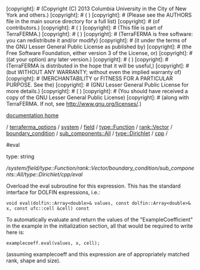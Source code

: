 [copyright]: # (Copyright (C) 2013 Columbia University in the City of New York and others.)
[copyright]: # ( )
[copyright]: # (Please see the AUTHORS file in the main source directory for a full list)
[copyright]: # (of contributors.)
[copyright]: # ( )
[copyright]: # (This file is part of TerraFERMA.)
[copyright]: # ( )
[copyright]: # (TerraFERMA is free software: you can redistribute it and/or modify)
[copyright]: # (it under the terms of the GNU Lesser General Public License as published by)
[copyright]: # (the Free Software Foundation, either version 3 of the License, or)
[copyright]: # ((at your option) any later version.)
[copyright]: # ( )
[copyright]: # (TerraFERMA is distributed in the hope that it will be useful,)
[copyright]: # (but WITHOUT ANY WARRANTY; without even the implied warranty of)
[copyright]: # (MERCHANTABILITY or FITNESS FOR A PARTICULAR PURPOSE. See the)
[copyright]: # (GNU Lesser General Public License for more details.)
[copyright]: # ( )
[copyright]: # (You should have received a copy of the GNU Lesser General Public License)
[copyright]: # (along with TerraFERMA. If not, see <http://www.gnu.org/licenses/>.)

[documentation home](Documentation)

/ [terraferma_options](../../../../../../../../../terraferma_options.md) / [system](../../../../../../../../system.md) / [field](../../../../../../../field.md) / [type::Function](../../../../../../type__Function.md) / [rank::Vector](../../../../../rank__Vector.md) / [boundary_condition](../../../../boundary_condition.md) / [sub_components::All](../../../sub_components__All.md) / [type::Dirichlet](../../type__Dirichlet.md) / [cpp](../cpp.md) /

#eval

type: string

*/system/field/type::Function/rank::Vector/boundary_condition/sub_components::All/type::Dirichlet/cpp/eval*

Overload the eval subroutine for this expression.  This has the standard interface for DOLFIN 
expressions, i.e.:

    void eval(dolfin::Array<double>& values, const dolfin::Array<double>& x, const ufc::cell &cell) const

To automatically evaluate and return the values of the "ExampleCoefficient" in the example in the 
initialization section, all that would be required to write here is:

    examplecoeff.eval(values, x, cell);

(assuming examplecoeff and this expression are of appropriately matched rank, shape and size).

[autogenerated]: # (This file was automatically generated from the schema file:/home/cwilson/repos/github/TerraFERMA/TerraFERMA/buckettools/schemas/function.rng.)

